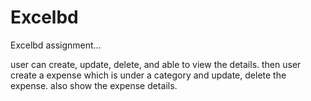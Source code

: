 # Excelbd
Excelbd assignment...

user can create, update, delete, and able to view the details. then user create a expense which is under a category and update, delete the expense. also show the expense details.  
